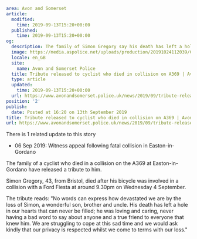 ```yaml
area: Avon and Somerset
article:
  modified:
    time: 2019-09-13T15:20+00:00
  published:
    time: 2019-09-13T15:20+00:00
og:
  description: The family of Simon Gregory say his death has left a hole in their hearts.
  image: https://media.aspolice.net/uploads/production/20191024112039/Crest-1.jpg1_.jpg
  locale: en_GB
  site:
    name: Avon and Somerset Police
  title: Tribute released to cyclist who died in collision on A369 | Avon and Somerset Police
  type: article
  updated:
    time: 2019-09-13T15:20+00:00
  url: https://www.avonandsomerset.police.uk/news/2019/09/tribute-released-to-cyclist-who-died-in-collision-on-a369/
position: '2'
publish:
  date: Posted at 16:20 on 13th September 2019
title: Tribute released to cyclist who died in collision on A369 | Avon and Somerset Police
url: https://www.avonandsomerset.police.uk/news/2019/09/tribute-released-to-cyclist-who-died-in-collision-on-a369/
```

There is 1 related update to this story

 * 06 Sep 2019: Witness appeal following fatal collision in Easton-in-Gordano

The family of a cyclist who died in a collision on the A369 at Easton-in-Gordano have released a tribute to him.

Simon Gregory, 43, from Bristol, died after his bicycle was involved in a collision with a Ford Fiesta at around 9.30pm on Wednesday 4 September.

The tribute reads: "No words can express how devastated we are by the loss of Simon, a wonderful son, brother and uncle. His death has left a hole in our hearts that can never be filled; he was loving and caring, never having a bad word to say about anyone and a true friend to everyone that knew him. We are struggling to cope at this sad time and we would ask kindly that our privacy is respected whilst we come to terms with our loss."
